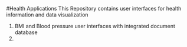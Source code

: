 #Health Applications 
This Repository contains user interfaces for health information and data visualization 
1. BMI and Blood pressure user interfaces with integrated document database
2. 


